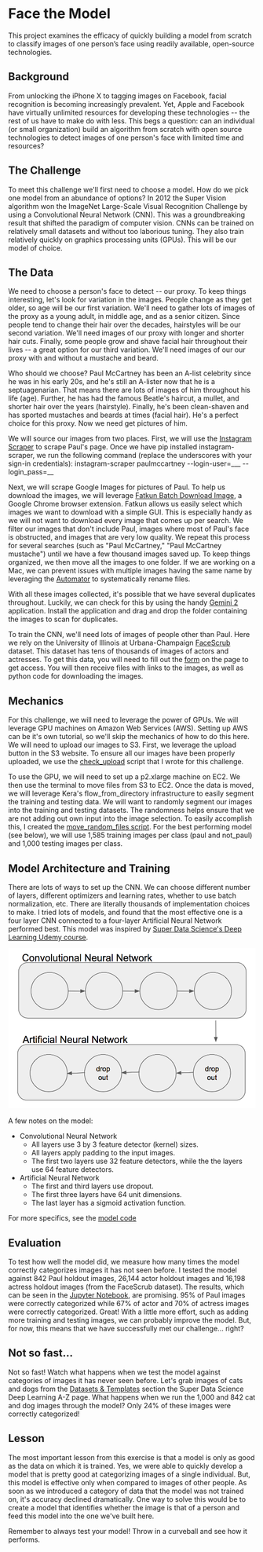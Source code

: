 # Face the Model
This project examines the efficacy of quickly building a model from scratch to classify images of one person’s face using readily available, open-source technologies.

## Background
From unlocking the iPhone X to tagging images on Facebook, facial recognition is becoming increasingly prevalent. Yet, Apple and Facebook have virtually unlimited resources for developing these technologies --  the rest of us have to make do with less. This begs a question: can an individual (or small organization) build an algorithm from scratch with open source technologies to detect images of one person's face with limited time and resources?

## The Challenge
To meet this challenge we'll first need to choose a model. How do we pick one model from an abundance of options? In 2012 the Super Vision algorithm won the ImageNet Large-Scale Visual Recognition Challenge by using a Convolutional Neural Network (CNN). This was a groundbreaking result that shifted the paradigm of computer vision. CNNs can be trained on relatively small datasets and without too laborious tuning. They also train relatively quickly on graphics processing units (GPUs). This will be our model of choice.

## The Data
We need to choose a person's face to detect -- our proxy. To keep things interesting, let's look for variation in the images. People change as they get older, so age will be our first variation. We'll need to gather lots of images of the proxy as a young adult, in middle age, and as a senior citizen. Since people tend to change their hair over the decades, hairstyles will be our second variation. We'll need images of our proxy with longer and shorter hair cuts. Finally, some people grow and shave facial hair throughout their lives -- a great option for our third variation. We'll need images of our our proxy with and without a mustache and beard.

Who should we choose? Paul McCartney has been an A-list celebrity since he was in his early 20s, and he's still an A-lister now that he is a septuagenarian. That means there are lots of images of him throughout his life (age). Further, he has had the famous Beatle's haircut, a mullet, and shorter hair over the years (hairstyle). Finally, he's been clean-shaven and has sported mustaches and beards at times (facial hair). He's a perfect choice for this proxy. Now we need get pictures of him.

We will source our images from two places. First, we will use the [Instagram Scraper](https://github.com/rarcega/instagram-scraper) to scrape Paul's page. Once we have pip installed instagram-scraper, we run the following command (replace the underscores with your sign-in credentials): instagram-scraper paulmccartney --login-user=___ --login_pass=__

Next, we will scrape Google Images for pictures of Paul. To help us download the images, we will leverage [Fatkun Batch Download Image](https://chrome.google.com/webstore/detail/fatkun-batch-download-ima/nnjjahlikiabnchcpehcpkdeckfgnohf?hl=en), a Google Chrome browser extension. Fatkun allows us easily select which images we want to download with a simple GUI. This is especially handy as we will not want to download every image that comes up per search. We filter our images that don't include Paul, images where most of Paul's face is obstructed, and images that are very low quality. We repeat this process for several searches (such as "Paul McCartney," "Paul McCartney mustache") until we have a few thousand images saved up. To keep things organized, we then move all the images to one folder. If we are working on a Mac, we can prevent issues with multiple images having the same name by leveraging the [Automator](https://www.wikihow.com/Batch-Rename-Files-in-Mac-OS-X-Using-Automator) to systematically rename files.

With all these images collected, it's possible that we have several duplicates throughout. Luckily, we can check for this by using the handy [Gemini 2](https://macpaw.com/gemini) application. Install the application and drag and drop the folder containing the images to scan for duplicates.

To train the CNN, we'll need lots of images of people other than Paul. Here we rely on the University of Illinois at Urbana-Champaign [FaceScrub](http://vintage.winklerbros.net/facescrub.html) dataset. This dataset has tens of thousands of images of actors and actresses. To get this data, you will need to fill out the [form](http://form.jotform.me/form/43268445913460) on the page to get access. You will then receive files with links to the images, as well as python code for downloading the images.

## Mechanics
For this challenge, we will need to leverage the power of GPUs. We will leverage GPU machines on Amazon Web Services (AWS). Setting up AWS can be it's own tutorial, so we'll skip the mechanics of how to do this here. We will need to upload our images to S3. First, we leverage the upload button in the S3 website. To ensure all our images have been properly uploaded, we use the [check_upload](https://github.com/srego/face_the_model/blob/master/Tools/S3/check_upload.py) script that I wrote for this challenge.

To use the GPU, we will need to set up a p2.xlarge machine on EC2. We then use the terminal to move files from S3 to EC2. Once the data is moved, we will leverage Kera's flow_from_directory infrastructure to easily segment the training and testing data. We will want to randomly segment our images into the training and testing datasets. The randomness helps ensure that we are not adding out own input into the image selection. To easily accomplish this, I created the [move_random_files script](https://github.com/srego/face_the_model/blob/master/Tools/EC2/move_random_files.py). For the best performing model (see below), we will use 1,585 training images per class (paul and not_paul) and 1,000 testing images per class.

## Model Architecture and Training
There are lots of ways to set up the CNN. We can choose different number of layers, different optimizers and learning rates, whether to use batch normalization, etc. There are literally thousands of implementation choices to make. I tried lots of models, and found that the most effective one is a four layer CNN connected to a four-layer Artificial Neural Network performed best. This model was inspired by [Super Data Science's
Deep Learning Udemy course](https://www.udemy.com/deeplearning/).

![Model](https://github.com/srego/face_the_model/blob/master/Model/model_image.png)

A few notes on the model:
* Convolutional Neural Network
  * All layers use 3 by 3 feature detector (kernel) sizes.
  * All layers apply padding to the input images.
  * The first two layers use 32 feature detectors, while the the layers use 64 feature detectors.
* Artificial Neural Network
  * The first and third layers use dropout.
  * The first three layers have 64 unit dimensions.
  * The last layer has a sigmoid activation function.

For more specifics, see the [model code](https://github.com/srego/face_the_model/blob/master/Model/best_model.py)

## Evaluation
To test how well the model did, we measure how many times the model correctly categorizes images it has not seen before. I tested the model against 842 Paul holdout images, 26,144 actor holdout images and 16,198 actress holdout images (from the FaceScrub dataset). The results, which can be seen in the [Jupyter Notebook](https://github.com/srego/face_the_model/blob/master/Model/best_model_test.ipynb), are promising. 95% of Paul images were correctly categorized while 67% of actor and 70% of actress images were correctly categorized. Great! With a little more effort, such as adding more training and testing images, we can probably improve the model. But, for now, this means that we have successfully met our challenge... right?

## Not so fast...
Not so fast! Watch what happens when we test the model against categories of images it has never seen before. Let's grab images of cats and dogs from the [Datasets & Templates](https://www.superdatascience.com/deep-learning/) section the Super Data Science Deep Learning A-Z page. What happens when we run the 1,000 and 842 cat and dog images through the model? Only 24% of these images were correctly categorized!

## Lesson
The most important lesson from this exercise is that a model is only as good as the data on which it is trained. Yes, we were able to quickly develop a model that  is pretty good at categorizing images of a single individual. But, this model is effective only when compared to images of other people. As soon as we introduced a category of data that the model was not trained on, it's accuracy declined dramatically. One way to solve this would be to create a model that identifies whether the image is that of a person and feed this model into the one we've built here.

Remember to always test your model! Throw in a curveball and see how it performs.
